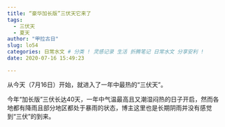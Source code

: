 ```yaml
---
title: “豪华加长版”三伏天它来了
tags:
  - 三伏天
  - 夏天
author: "甲拉古日"
slug: lo54
categories: 日常水文 # 分类 ! 灵感记录 生活 折腾笔记 日常水文 分享安利 !
date: 2020-07-16 15:49:23

---
```

从今天（7月16日）开始，就进入了一年中最热的“三伏天”。 


今年“加长版”三伏长达40天，一年中气温最高且又潮湿闷热的日子开启，然而各地都有降雨且部分地区都处于暴雨的状态，博主这里也是长期阴雨并没有感觉到“三伏”的到来。







